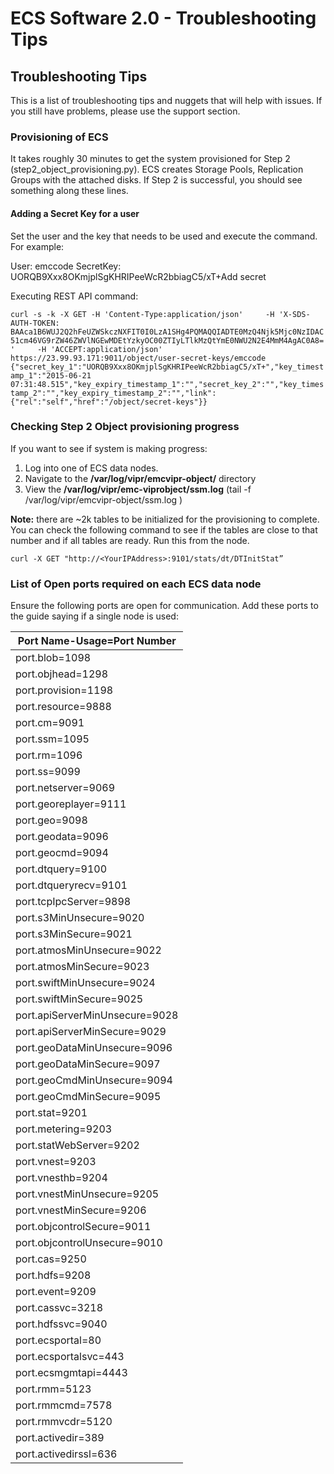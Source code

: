 # ECS Software 2.0 - Troubleshooting Tips


## Troubleshooting Tips
This is a list of troubleshooting tips and nuggets that will help with issues. If you still have problems, please use the support section. 
  
 
### Provisioning of ECS 

It takes roughly 30 minutes to get the system provisioned for Step 2 (step2_object_provisioning.py).   ECS creates Storage Pools, Replication Groups with the attached disks. If Step 2 is successful, you should see something along these lines.

#### Adding a Secret Key for a user

Set the user and the key that needs to be used and execute the command. For example:

User: emccode
SecretKey: UORQB9Xxx8OKmjplSgKHRIPeeWcR2bbiagC5/xT+Add secret 

Executing REST API command: 

`curl -s -k -X GET -H 'Content-Type:application/json'     -H 'X-SDS-AUTH-TOKEN: BAAca1B6WUJ2Q2hFeUZWSkczNXFIT0I0LzA1SHg4PQMAQQIADTE0MzQ4Njk5Mjc0NzIDAC51cm46VG9rZW46ZWVlNGEwMDEtYzkyOC00ZTIyLTlkMzQtYmE0NWU2N2E4MmM4AgAC0A8='     -H 'ACCEPT:application/json'      https://23.99.93.171:9011/object/user-secret-keys/emccode 
{"secret_key_1":"UORQB9Xxx8OKmjplSgKHRIPeeWcR2bbiagC5/xT+","key_timestamp_1":"2015-06-21 07:31:48.515","key_expiry_timestamp_1":"","secret_key_2":"","key_timestamp_2":"","key_expiry_timestamp_2":"","link":{"rel":"self","href":"/object/secret-keys"}}`



### Checking Step 2 Object provisioning progress

If you want to see if system is making progress:

1. Log into one of ECS data nodes. 
2. Navigate to the **/var/log/vipr/emcvipr-object/** directory 
3. View the **/var/log/vipr/emc-viprobject/ssm.log** (tail -f /var/log/vipr/emcvipr-object/ssm.log
) 
   

**Note:** there are ~2k tables to be initialized for the provisioning to complete.  You can check the following command to see if the tables are close to that number and if all tables are ready.  Run this from the node.   

`curl -X GET "http://<YourIPAddress>:9101/stats/dt/DTInitStat”`


### List of Open ports required on each ECS data node

Ensure the following ports are open for communication.  Add these ports to the guide saying if a single node is used:


|Port Name-Usage=Port Number|
|---------------------------|
|port.blob=1098|
|port.objhead=1298|
|port.provision=1198|
|port.resource=9888|
|port.cm=9091|
|port.ssm=1095|
|port.rm=1096|
|port.ss=9099|
|port.netserver=9069|
|port.georeplayer=9111|
|port.geo=9098|
|port.geodata=9096|
|port.geocmd=9094|
|port.dtquery=9100|
|port.dtqueryrecv=9101|
|port.tcpIpcServer=9898|
|port.s3MinUnsecure=9020|
|port.s3MinSecure=9021|
|port.atmosMinUnsecure=9022|
|port.atmosMinSecure=9023|
|port.swiftMinUnsecure=9024|
|port.swiftMinSecure=9025|
|port.apiServerMinUnsecure=9028|
|port.apiServerMinSecure=9029|
|port.geoDataMinUnsecure=9096|
|port.geoDataMinSecure=9097|
|port.geoCmdMinUnsecure=9094|
|port.geoCmdMinSecure=9095|
|port.stat=9201|
|port.metering=9203|
|port.statWebServer=9202|
|port.vnest=9203|
|port.vnesthb=9204|
|port.vnestMinUnsecure=9205|
|port.vnestMinSecure=9206|
|port.objcontrolSecure=9011|
|port.objcontrolUnsecure=9010|
|port.cas=9250|
|port.hdfs=9208|
|port.event=9209|
|port.cassvc=3218|
|port.hdfssvc=9040|
|port.ecsportal=80|
|port.ecsportalsvc=443|
|port.ecsmgmtapi=4443|
|port.rmm=5123|
|port.rmmcmd=7578|
|port.rmmvcdr=5120|
|port.activedir=389|
|port.activedirssl=636|
